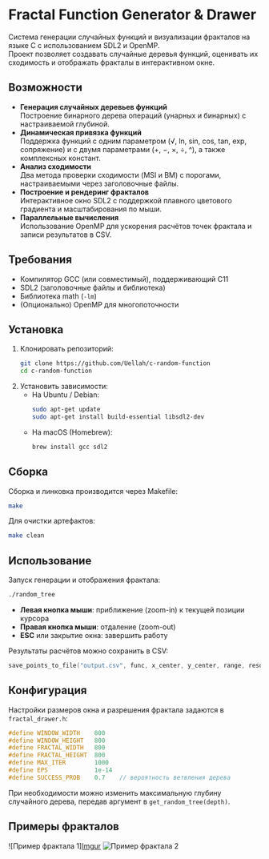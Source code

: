 # Fractal Function Generator & Drawer

Система генерации случайных функций и визуализации фракталов на языке C с использованием SDL2 и OpenMP.  
Проект позволяет создавать случайные деревья функций, оценивать их сходимость и отображать фракталы в интерактивном окне.

## Возможности

- **Генерация случайных деревьев функций**  
  Построение бинарного дерева операций (унарных и бинарных) с настраиваемой глубиной.
- **Динамическая привязка функций**  
  Поддержка функций с одним параметром (√, ln, sin, cos, tan, exp, сопряжение) и с двумя параметрами (+, −, ×, ÷, ^), а также комплексных констант.
- **Анализ сходимости**  
  Два метода проверки сходимости (MSI и BM) с порогами, настраиваемыми через заголовочные файлы.
- **Построение и рендеринг фракталов**  
  Интерактивное окно SDL2 с поддержкой плавного цветового градиента и масштабирования по мыши.
- **Параллельные вычисления**  
  Использование OpenMP для ускорения расчётов точек фрактала и записи результатов в CSV.

## Требования

- Компилятор GCC (или совместимый), поддерживающий C11  
- SDL2 (заголовочные файлы и библиотека)  
- Библиотека math (`-lm`)  
- (Опционально) OpenMP для многопоточности  

## Установка

1. Клонировать репозиторий:
   ```sh
   git clone https://github.com/Uellah/c-random-function
   cd c-random-function
   ```
2. Установить зависимости:
   - На Ubuntu / Debian:
     ```sh
     sudo apt-get update
     sudo apt-get install build-essential libsdl2-dev
     ```
   - На macOS (Homebrew):
     ```sh
     brew install gcc sdl2
     ```

## Сборка

Сборка и линковка производится через Makefile:

```sh
make
```

Для очистки артефактов:
```sh
make clean
```

## Использование

Запуск генерации и отображения фрактала:
```sh
./random_tree
```

- **Левая кнопка мыши**: приближение (zoom-in) к текущей позиции курсора  
- **Правая кнопка мыши**: отдаление (zoom-out)  
- **ESC** или закрытие окна: завершить работу

Результаты расчётов можно сохранить в CSV:
```c
save_points_to_file("output.csv", func, x_center, y_center, range, resolution);
```

## Конфигурация

Настройки размеров окна и разрешения фрактала задаются в `fractal_drawer.h`:

```c
#define WINDOW_WIDTH    800
#define WINDOW_HEIGHT   800
#define FRACTAL_WIDTH   800
#define FRACTAL_HEIGHT  800
#define MAX_ITER        1000
#define EPS             1e-14
#define SUCCESS_PROB    0.7    // вероятность ветвления дерева
```

При необходимости можно изменить максимальную глубину случайного дерева, передав аргумент в `get_random_tree(depth)`.

## Примеры фракталов

![Пример фрактала 1][Imgur](https://imgur.com/ae0ctJX)
![Пример фрактала 2](https://imgur.com/a/wYxKuPx)
